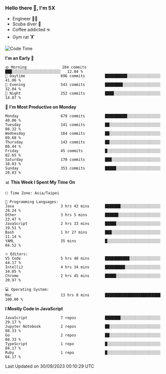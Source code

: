 ### Hello there 👋, I'm 5X

* Engineer 👨‍💻
* Scuba diver 🤿
* Coffee addicted ☕️
* Gym rat 🏋️

<!--START_SECTION:waka-->
![Code Time](http://img.shields.io/badge/Code%20Time-563%20hrs%2020%20mins-blue)

**I'm an Early 🐤** 

```text
🌞 Morning                204 commits         ███░░░░░░░░░░░░░░░░░░░░░░   12.04 % 
🌆 Daytime                696 commits         ██████████░░░░░░░░░░░░░░░   41.06 % 
🌃 Evening                543 commits         ████████░░░░░░░░░░░░░░░░░   32.04 % 
🌙 Night                  252 commits         ████░░░░░░░░░░░░░░░░░░░░░   14.87 % 
```
📅 **I'm Most Productive on Monday** 

```text
Monday                   679 commits         ██████████░░░░░░░░░░░░░░░   40.06 % 
Tuesday                  141 commits         ██░░░░░░░░░░░░░░░░░░░░░░░   08.32 % 
Wednesday                164 commits         ██░░░░░░░░░░░░░░░░░░░░░░░   09.68 % 
Thursday                 143 commits         ██░░░░░░░░░░░░░░░░░░░░░░░   08.44 % 
Friday                   45 commits          █░░░░░░░░░░░░░░░░░░░░░░░░   02.65 % 
Saturday                 170 commits         ███░░░░░░░░░░░░░░░░░░░░░░   10.03 % 
Sunday                   353 commits         █████░░░░░░░░░░░░░░░░░░░░   20.83 % 
```


📊 **This Week I Spent My Time On** 

```text
🕑︎ Time Zone: Asia/Taipei

💬 Programming Languages: 
Java                     3 hrs 42 mins       ███████░░░░░░░░░░░░░░░░░░   28.24 % 
Other                    3 hrs 5 mins        ██████░░░░░░░░░░░░░░░░░░░   23.47 % 
JavaScript               2 hrs 33 mins       █████░░░░░░░░░░░░░░░░░░░░   19.51 % 
Bash                     1 hr 27 mins        ███░░░░░░░░░░░░░░░░░░░░░░   11.14 % 
YAML                     35 mins             █░░░░░░░░░░░░░░░░░░░░░░░░   04.52 % 

🔥 Editors: 
VS Code                  5 hrs 48 mins       ███████████░░░░░░░░░░░░░░   44.17 % 
IntelliJ                 4 hrs 34 mins       █████████░░░░░░░░░░░░░░░░   34.85 % 
Chrome                   2 hrs 45 mins       █████░░░░░░░░░░░░░░░░░░░░   20.97 % 

💻 Operating System: 
Mac                      13 hrs 8 mins       █████████████████████████   100.00 % 
```

**I Mostly Code in JavaScript** 

```text
JavaScript               7 repos             ███████░░░░░░░░░░░░░░░░░░   29.17 % 
Jupyter Notebook         2 repos             ██░░░░░░░░░░░░░░░░░░░░░░░   08.33 % 
Go                       2 repos             ██░░░░░░░░░░░░░░░░░░░░░░░   08.33 % 
TypeScript               1 repo              █░░░░░░░░░░░░░░░░░░░░░░░░   04.17 % 
Ruby                     1 repo              █░░░░░░░░░░░░░░░░░░░░░░░░   04.17 % 
```




 Last Updated on 30/09/2023 00:10:29 UTC
<!--END_SECTION:waka-->

